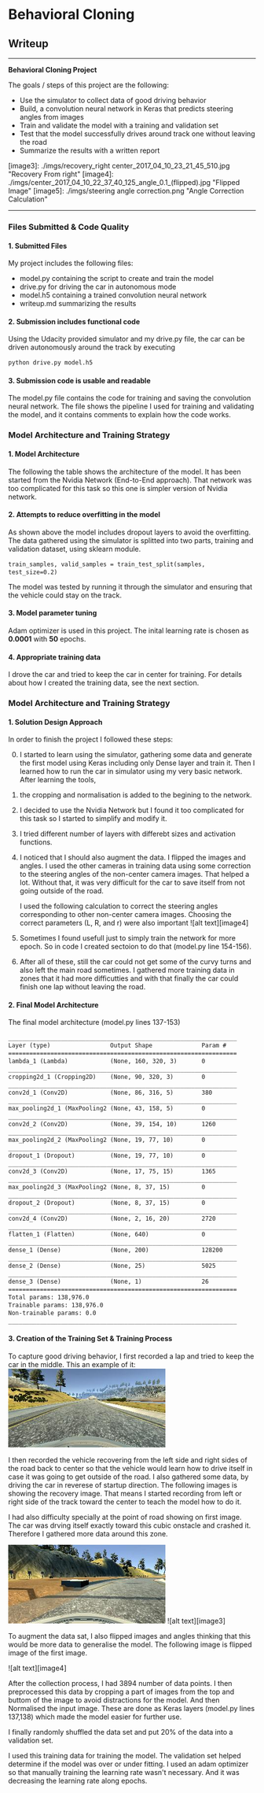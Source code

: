 # **Behavioral Cloning** 

## Writeup
---

**Behavioral Cloning Project**

The goals / steps of this project are the following:
* Use the simulator to collect data of good driving behavior
* Build, a convolution neural network in Keras that predicts steering angles from images
* Train and validate the model with a training and validation set
* Test that the model successfully drives around track one without leaving the road
* Summarize the results with a written report


[//]: # (Image References)

[image1]: ./imgs/center_2017_04_10_22_37_40_125_angle_0.1.jpg "Example of Driving on center of the road"
[image2]: ./imgs/recovery_center_2017_04_10_22_36_59_061.jpg "Recovery From left"
[image3]: ./imgs/recovery_right center_2017_04_10_23_21_45_510.jpg "Recovery From right"
[image4]: ./imgs/center_2017_04_10_22_37_40_125_angle_0.1_(flipped).jpg "Flipped Image"
[image5]: ./imgs/steering angle correction.png "Angle Correction Calculation"

---
### Files Submitted & Code Quality

#### 1. Submitted Files

My project includes the following files:
* model.py containing the script to create and train the model
* drive.py for driving the car in autonomous mode
* model.h5 containing a trained convolution neural network 
* writeup.md summarizing the results

#### 2. Submission includes functional code
Using the Udacity provided simulator and my drive.py file, the car can be driven autonomously around the track by executing 
```sh
python drive.py model.h5
```

#### 3. Submission code is usable and readable

The model.py file contains the code for training and saving the convolution neural network. The file shows the pipeline I used for training and validating the model, and it contains comments to explain how the code works.

### Model Architecture and Training Strategy

#### 1. Model Architecture
The following the table shows the architecture of the model. It has been started from the 
Nvidia Network (End-to-End approach). That network was too complicated
for this task so this one is simpler version of Nvidia network.

#### 2. Attempts to reduce overfitting in the model

As shown above the model includes dropout layers to avoid
the overfitting. The data gathered using the simulator is splitted
into two parts, training and validation dataset, using sklearn
module.
```
train_samples, valid_samples = train_test_split(samples, test_size=0.2)
```
The model was tested by running it through the simulator
and ensuring that the vehicle could stay on the track.

#### 3. Model parameter tuning

Adam optimizer is used in this project. The inital learning rate is
chosen as **0.0001** with **50** epochs.

#### 4. Appropriate training data

I drove the car and tried to keep the car in center for training.
For details about how I created the training data, see the next section. 

### Model Architecture and Training Strategy

#### 1. Solution Design Approach

In order to finish the project I followed these steps:

0. I started to learn using the simulator, gathering some data and 
generate the first model using Keras including only Dense layer and 
train it. Then I learned how to run the car in simulator using my
very basic network. After learning the tools,
0. the cropping and normalisation is added to the begining to the network.
0. I decided to use the Nvidia Network but I found it too complicated for
this task so I started to simplify and modify it.
0. I tried different number of layers with differebt sizes and activation
functions.
0. I noticed that I should also augment the data. I flipped the images and angles.
I used the other cameras in training data using some correction
to the steering angles of the non-center camera images. That helped a lot.
Without that, it was very difficult for the car to save itself from not going outside
of the road.

   I used the following calculation to correct the steering angles corresponding to 
other non-center camera images. Choosing the correct parameters (L, R, and r) were also 
important
![alt text][image4]
0. Sometimes I found usefull just to simply train the network for more epoch.
So in code I created sectoion to do that (model.py line 154-156).
0. After all of these, still the car could not get some of the curvy turns and 
also left the main road sometimes. I gathered more training data in zones that 
it had more difficutties and with that finally the car could finish one lap without 
leaving the road.

#### 2. Final Model Architecture

The final model architecture (model.py lines 137-153)
```
_________________________________________________________________
Layer (type)                 Output Shape              Param #   
=================================================================
lambda_1 (Lambda)            (None, 160, 320, 3)       0         
_________________________________________________________________
cropping2d_1 (Cropping2D)    (None, 90, 320, 3)        0         
_________________________________________________________________
conv2d_1 (Conv2D)            (None, 86, 316, 5)        380       
_________________________________________________________________
max_pooling2d_1 (MaxPooling2 (None, 43, 158, 5)        0         
_________________________________________________________________
conv2d_2 (Conv2D)            (None, 39, 154, 10)       1260      
_________________________________________________________________
max_pooling2d_2 (MaxPooling2 (None, 19, 77, 10)        0         
_________________________________________________________________
dropout_1 (Dropout)          (None, 19, 77, 10)        0         
_________________________________________________________________
conv2d_3 (Conv2D)            (None, 17, 75, 15)        1365      
_________________________________________________________________
max_pooling2d_3 (MaxPooling2 (None, 8, 37, 15)         0         
_________________________________________________________________
dropout_2 (Dropout)          (None, 8, 37, 15)         0         
_________________________________________________________________
conv2d_4 (Conv2D)            (None, 2, 16, 20)         2720      
_________________________________________________________________
flatten_1 (Flatten)          (None, 640)               0         
_________________________________________________________________
dense_1 (Dense)              (None, 200)               128200    
_________________________________________________________________
dense_2 (Dense)              (None, 25)                5025      
_________________________________________________________________
dense_3 (Dense)              (None, 1)                 26        
=================================================================
Total params: 138,976.0
Trainable params: 138,976.0
Non-trainable params: 0.0
_________________________________________________________________
```

#### 3. Creation of the Training Set & Training Process

To capture good driving behavior, I first recorded a lap and tried to keep the car in the middle.
This an example of it:
![alt text][image1]

I then recorded the vehicle recovering from the left side and right 
sides of the road back to center so that the vehicle would learn how to drive
itself in case it was going to get outside of the road. I also gathered some data, by
driving the car in reverese of startup direction. The following images is showing the 
recovery image. That means I started recording from left or right side of the track toward the
center to teach the model how to do it.


I had also difficulty specially at the point of road showing on first image. The car was drving
itself exactly toward this cubic onstacle and crashed it. Therefore I gathered more data
around this zone.

![alt text][image2]
![alt text][image3]

To augment the data sat, I also flipped images and angles thinking that this would be more 
data to generalise the model. The following image is flipped image of the first image.

![alt text][image4]

After the collection process, I had 3894 number of data points. I then preprocessed 
this data by cropping a part of images from the top and buttom of the image to
avoid distractions for the model. And then Normalised the input image. These are 
done as Keras layers (model.py lines 137,138) which made the model easier for
further use.

I finally randomly shuffled the data set and put 20% of the data into
a validation set. 

I used this training data for training the model. The validation set 
helped determine if the model was over or under fitting. I used an adam 
optimizer so that manually training the learning rate wasn't necessary.
And it was decreasing the learning rate along epochs.
